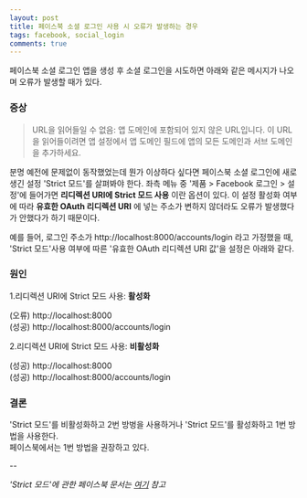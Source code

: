 ```yaml
---
layout: post
title: 페이스북 소셜 로그인 사용 시 오류가 발생하는 경우
tags: facebook, social_login
comments: true
---
```


페이스북 소셜 로그인 앱을 생성 후 소셜 로그인을 시도하면 아래와 같은 메시지가 나오며 오류가 발생할 때가 있다.

### 증상

> URL을 읽어들일 수 없음: 앱 도메인에 포함되어 있지 않은 URL입니다. 이 URL을 읽어들이려면 앱 설정에서 앱 도메인 필드에 앱의 모든 도메인과 서브 도메인을 추가하세요.

분명 예전에 문제없이 동작했었는데 뭔가 이상하다 싶다면 페이스북 소셜 로그인에 새로 생긴 설정 'Strict 모드'를 살펴봐야 한다.
좌측 메뉴 중 '제품 > Facebook 로그인 > 설정'에 들어가면 **리디렉션 URI에 Strict 모드 사용** 이란 옵션이 있다. 이 설정 활성화 여부에 따라 **유효한 OAuth 리디렉션 URI** 에 넣는 주소가 변하지 않더라도 오류가 발생했다가 안했다가 하기 때문이다.

예를 들어, 로그인 주소가 http://localhost:8000/accounts/login 라고 가정했을 때, 'Strict 모드'사용 여부에 따른 '유효한 OAuth 리디렉션 URI 값'을 설정은 아래와 같다.

### 원인
1.리디렉션 URI에 Strict 모드 사용: **활성화**

(오류) http://localhost:8000   
(성공) http://localhost:8000/accounts/login

2.리디렉션 URI에 Strict 모드 사용: **비활성화**

(성공) http://localhost:8000   
(성공) http://localhost:8000/accounts/login

### 결론   
'Strict 모드'를 비활성화하고 2번 방벙을 사용하거나 'Strict 모드'를 활성화하고 1번 방법을 사용한다.   
페이스북에서는 1번 방법을 권장하고 있다.

--

*'Strict 모드'에 관한 페이스북 문서는 [여기](https://developers.facebook.com/docs/facebook-login/security/#surfacearea) 참고*
